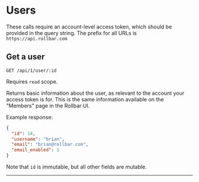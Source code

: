 # Users

These calls require an account-level access token, which should be provided in the query string.
The prefix for all URLs is `https://api.rollbar.com`


## Get a user

    GET /api/1/user/:id

Requires `read` scope.

Returns basic information about the user, as relevant to the account your access token is for.
This is the same information available on the "Members" page in the Rollbar UI.

Example response:

```json
{
  "id": 14,
  "username": "brian",
  "email": "brian@rollbar.com",
  "email_enabled": 1
}
```

Note that `id` is immutable, but all other fields are mutable.

-----
